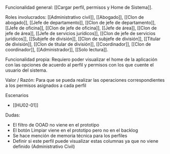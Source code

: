 Funcionalidad general:
	[[Cargar perfil, permisos y Home de Sistema]].

Roles involucrados:
	[[Administrativo civil]], [[Abogado]], [[Clon de abogado]], [[Jefe de departamento]], [[Clon de jefe de departamento]], [[Jefe de oficina]], [[Clon de jefe de oficina]], [[Jefe de área]], [[Clon de jefe de área]], [[Jefe de servicios jurídicos]], [[Clon de jefe de servicios jurídicos]], [[Subjefe de división]], [[Clon de subjefe de división]], [[Titular de división]], [[Clon de titular de división]], [[Coordinador]], [[Clon de coordinador]], [[Administrador]], [[Solo lectura]].

Funcionalidad propia:
	Requiero poder visualizar el home de la aplicación con las opciones de acuerdo al perfil y permisos con los que cuente el usuario del sistema.

Valor / Razón:
	Para que se pueda realizar  las operaciones correspondientes  a los permisos asignados a cada perfil 

Escenarios
* [[HU02-01]]

Dudas:
* El filtro de OOAD no viene en el prototipo
* El botón Limpiar viene en el prototipo pero no en el backlog
* Se hace mención de memoria técnica para los perfiles
* Definir si este perfil puede visualizar estas columnas ya que no viene definido (Administrativo Civil)